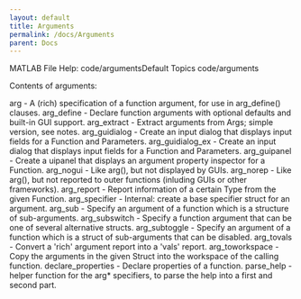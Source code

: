 ```yaml
---
layout: default
title: Arguments
permalink: /docs/Arguments
parent: Docs
---
```


MATLAB File Help: code/argumentsDefault Topics code/arguments

Contents of arguments:

arg - A (rich) specification of a function argument, for use in
arg_define() clauses. arg_define - Declare function arguments with
optional defaults and built-in GUI support. arg_extract - Extract
arguments from Args; simple version, see notes. arg_guidialog - Create
an input dialog that displays input fields for a Function and
Parameters. arg_guidialog_ex - Create an input dialog that displays
input fields for a Function and Parameters. arg_guipanel - Create a
uipanel that displays an argument property inspector for a Function.
arg_nogui - Like arg(), but not displayed by GUIs. arg_norep - Like
arg(), but not reported to outer functions (inluding GUIs or other
frameworks). arg_report - Report information of a certain Type from the
given Function. arg_specifier - Internal: create a base specifier
struct for an argument. arg_sub - Specify an argument of a function
which is a structure of sub-arguments. arg_subswitch - Specify a
function argument that can be one of several alternative structs.
arg_subtoggle - Specify an argument of a function which is a struct of
sub-arguments that can be disabled. arg_tovals - Convert a 'rich'
argument report into a 'vals' report. arg_toworkspace - Copy the
arguments in the given Struct into the workspace of the calling
function. declare_properties - Declare properties of a function.
parse_help - helper function for the arg\* specifiers, to parse the
help into a first and second part.